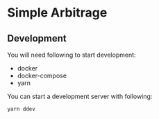 # Simple Arbitrage

## Development
You will need following to start development:
- docker
- docker-compose
- yarn

You can start a development server with following:
```
yarn ddev
```
